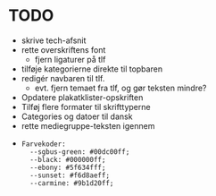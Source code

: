 # TODO

- skrive tech-afsnit
- rette overskriftens font
  - fjern ligaturer på tlf
- tilføje kategorierne direkte til topbaren
- redigér navbaren til tlf.
  - evt. fjern temaet fra tlf, og gør teksten mindre?
- Opdatere plakatklister-opskriften
- Tilføj flere formater til skrifttyperne
- Categories og datoer til dansk 
- rette mediegruppe-teksten igennem
-     Farvekoder: 
        --sgbus-green: #00dc00ff;
        --black: #000000ff;
        --ebony: #5f634fff;
        --sunset: #f6d8aeff;
        --carmine: #9b1d20ff;
